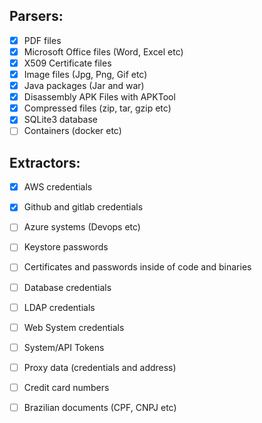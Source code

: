 ## Parsers:
* [x] PDF files
* [X] Microsoft Office files (Word, Excel etc)
* [X] X509 Certificate files
* [X] Image files (Jpg, Png, Gif etc)
* [X] Java packages (Jar and war)
* [X] Disassembly APK Files with APKTool
* [X] Compressed files (zip, tar, gzip etc)
* [X] SQLite3 database
* [ ] Containers (docker etc)

## Extractors:
* [X] AWS credentials
* [X] Github and gitlab credentials
* [ ] Azure systems (Devops etc)
* [ ] Keystore passwords
* [ ] Certificates and passwords inside of code and binaries
* [ ] Database credentials
* [ ] LDAP credentials
* [ ] Web System credentials
* [ ] System/API Tokens
* [ ] Proxy data (credentials and address)
* [ ] Credit card numbers
* [ ] Brazilian documents (CPF, CNPJ etc)

